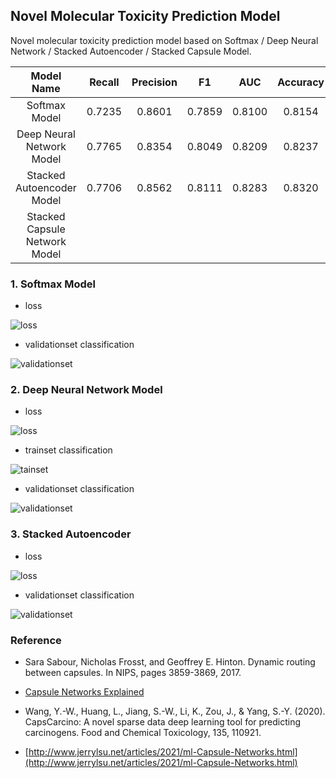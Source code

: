 ## Novel Molecular Toxicity Prediction Model

Novel molecular toxicity prediction model based on Softmax / Deep Neural Network / Stacked Autoencoder / Stacked Capsule Model.

| Model Name | Recall | Precision  | F1 | AUC | Accuracy |
| :----: | :----: | :----: | :----: | :----: | :----: |
| Softmax Model | 0.7235 | 0.8601 | 0.7859 | 0.8100 | 0.8154 |
| Deep Neural Network Model | 0.7765 | 0.8354 | 0.8049 | 0.8209| 0.8237 |
| Stacked Autoencoder Model | 0.7706 | 0.8562 | 0.8111 | 0.8283 | 0.8320 |
| Stacked Capsule Network Model | | | | | |

### 1. Softmax Model

- loss

![loss](./data/results/softmax/loss.png)

- validationset classification

![validationset](./data/results/softmax/validation_best.png)

### 2. Deep Neural Network Model

- loss

![loss](./data/results/deep_neural_network/loss.jpeg)

- trainset classification

![tainset](./data/results/deep_neural_network/train_epoch4.png)

- validationset classification

![validationset](./data/results/deep_neural_network/validation_best.png)

### 3. Stacked Autoencoder

- loss

![loss](./data/results/stacked_autoencoder/loss.png)

- validationset classification

![validationset](./data/results/stacked_autoencoder/validation_best.png)

### Reference

- Sara Sabour, Nicholas Frosst, and Geoffrey E. Hinton. Dynamic routing between capsules. In NIPS, pages 3859-3869, 2017.

- [Capsule Networks Explained](https://kndrck.co/posts/capsule_networks_explained/?nsukey=T%2FHdvRcjUBfihkYW23QZW0A8Q%2BljC4XZ9xJ0fVl2CVMEplz%2F1PwPluHYtS%2FUUxitMi%2BroERqd7kohaw8wXNUYmJUzpRpzSz6sud35oxMViGrNEpilQ7i3%2BPynLRiLYP6IEd7tmfNSkYGb%2F2vn4J4pnIht3tu6lihLD6vwQ7frfIQvDI8G3K0f1ILzbiFWx%2FV4%2BYufwFyWlyf9ypf7TDd1g%3D%3D)

- Wang, Y.-W., Huang, L., Jiang, S.-W., Li, K., Zou, J., & Yang, S.-Y. (2020). CapsCarcino: A novel sparse data deep learning tool for predicting carcinogens. Food and Chemical Toxicology, 135, 110921.

- [http://www.jerrylsu.net/articles/2021/ml-Capsule-Networks.html](http://www.jerrylsu.net/articles/2021/ml-Capsule-Networks.html)